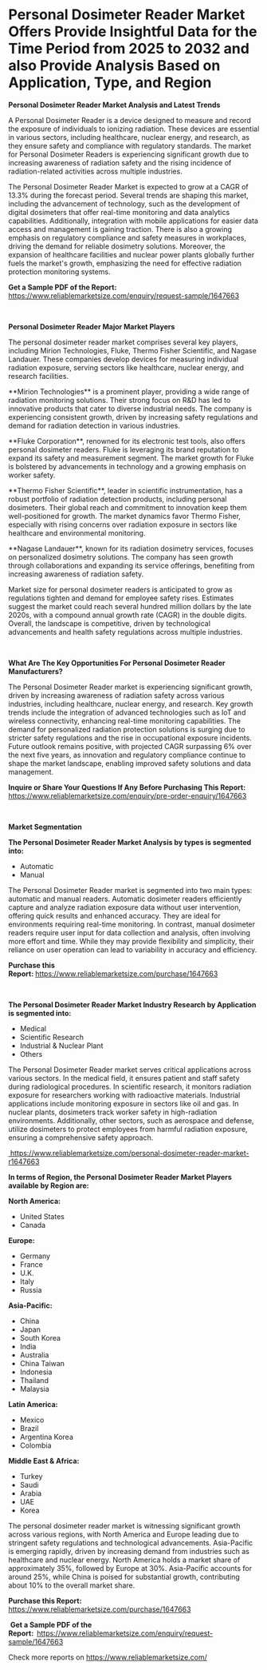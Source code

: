 <p><h1>Personal Dosimeter Reader Market Offers Provide Insightful Data for the Time Period from 2025 to 2032 and also Provide Analysis Based on Application, Type, and Region</h1></p><p><strong>Personal Dosimeter Reader Market Analysis and Latest Trends</strong></p>
<p><p>A Personal Dosimeter Reader is a device designed to measure and record the exposure of individuals to ionizing radiation. These devices are essential in various sectors, including healthcare, nuclear energy, and research, as they ensure safety and compliance with regulatory standards. The market for Personal Dosimeter Readers is experiencing significant growth due to increasing awareness of radiation safety and the rising incidence of radiation-related activities across multiple industries.</p><p>The Personal Dosimeter Reader Market is expected to grow at a CAGR of 13.3% during the forecast period. Several trends are shaping this market, including the advancement of technology, such as the development of digital dosimeters that offer real-time monitoring and data analytics capabilities. Additionally, integration with mobile applications for easier data access and management is gaining traction. There is also a growing emphasis on regulatory compliance and safety measures in workplaces, driving the demand for reliable dosimetry solutions. Moreover, the expansion of healthcare facilities and nuclear power plants globally further fuels the market's growth, emphasizing the need for effective radiation protection monitoring systems.</p></p>
<p><strong>Get a Sample PDF of the Report:&nbsp;</strong> <a href="https://www.reliablemarketsize.com/enquiry/request-sample/1647663?utm_campaign=3525&utm_medium=2&utm_source=Github&utm_content=ia&utm_term=29032025&utm_id=personal-dosimeter-reader">https://www.reliablemarketsize.com/enquiry/request-sample/1647663</a></p>
<p>&nbsp;</p>
<p><strong>Personal Dosimeter Reader Major Market Players</strong></p>
<p><p>The personal dosimeter reader market comprises several key players, including Mirion Technologies, Fluke, Thermo Fisher Scientific, and Nagase Landauer. These companies develop devices for measuring individual radiation exposure, serving sectors like healthcare, nuclear energy, and research facilities.</p><p>**Mirion Technologies** is a prominent player, providing a wide range of radiation monitoring solutions. Their strong focus on R&D has led to innovative products that cater to diverse industrial needs. The company is experiencing consistent growth, driven by increasing safety regulations and demand for radiation detection in various industries. </p><p>**Fluke Corporation**, renowned for its electronic test tools, also offers personal dosimeter readers. Fluke is leveraging its brand reputation to expand its safety and measurement segment. The market growth for Fluke is bolstered by advancements in technology and a growing emphasis on worker safety.</p><p>**Thermo Fisher Scientific**, leader in scientific instrumentation, has a robust portfolio of radiation detection products, including personal dosimeters. Their global reach and commitment to innovation keep them well-positioned for growth. The market dynamics favor Thermo Fisher, especially with rising concerns over radiation exposure in sectors like healthcare and environmental monitoring.</p><p>**Nagase Landauer**, known for its radiation dosimetry services, focuses on personalized dosimetry solutions. The company has seen growth through collaborations and expanding its service offerings, benefiting from increasing awareness of radiation safety.</p><p>Market size for personal dosimeter readers is anticipated to grow as regulations tighten and demand for employee safety rises. Estimates suggest the market could reach several hundred million dollars by the late 2020s, with a compound annual growth rate (CAGR) in the double digits. Overall, the landscape is competitive, driven by technological advancements and health safety regulations across multiple industries.</p></p>
<p>&nbsp;</p>
<p><strong>What Are The Key Opportunities For Personal Dosimeter Reader Manufacturers?</strong></p>
<p><p>The Personal Dosimeter Reader market is experiencing significant growth, driven by increasing awareness of radiation safety across various industries, including healthcare, nuclear energy, and research. Key growth trends include the integration of advanced technologies such as IoT and wireless connectivity, enhancing real-time monitoring capabilities. The demand for personalized radiation protection solutions is surging due to stricter safety regulations and the rise in occupational exposure incidents. Future outlook remains positive, with projected CAGR surpassing 6% over the next five years, as innovation and regulatory compliance continue to shape the market landscape, enabling improved safety solutions and data management.</p></p>
<p><strong>Inquire or Share Your Questions If Any Before Purchasing This Report:</strong> <a href="https://www.reliablemarketsize.com/enquiry/pre-order-enquiry/1647663?utm_campaign=3525&utm_medium=2&utm_source=Github&utm_content=ia&utm_term=29032025&utm_id=personal-dosimeter-reader">https://www.reliablemarketsize.com/enquiry/pre-order-enquiry/1647663</a></p>
<p>&nbsp;</p>
<p><strong>Market Segmentation</strong></p>
<p><strong>The Personal Dosimeter Reader Market Analysis by types is segmented into:</strong></p>
<p><ul><li>Automatic</li><li>Manual</li></ul></p>
<p><p>The Personal Dosimeter Reader market is segmented into two main types: automatic and manual readers. Automatic dosimeter readers efficiently capture and analyze radiation exposure data without user intervention, offering quick results and enhanced accuracy. They are ideal for environments requiring real-time monitoring. In contrast, manual dosimeter readers require user input for data collection and analysis, often involving more effort and time. While they may provide flexibility and simplicity, their reliance on user operation can lead to variability in accuracy and efficiency.</p></p>
<p><strong>Purchase this Report:&nbsp;</strong><a href="https://www.reliablemarketsize.com/purchase/1647663?utm_campaign=3525&utm_medium=2&utm_source=Github&utm_content=ia&utm_term=29032025&utm_id=personal-dosimeter-reader">https://www.reliablemarketsize.com/purchase/1647663</a></p>
<p>&nbsp;</p>
<p><strong>The Personal Dosimeter Reader Market Industry Research by Application is segmented into:</strong></p>
<p><ul><li>Medical</li><li>Scientific Research</li><li>Industrial & Nuclear Plant</li><li>Others</li></ul></p>
<p><p>The Personal Dosimeter Reader market serves critical applications across various sectors. In the medical field, it ensures patient and staff safety during radiological procedures. In scientific research, it monitors radiation exposure for researchers working with radioactive materials. Industrial applications include monitoring exposure in sectors like oil and gas. In nuclear plants, dosimeters track worker safety in high-radiation environments. Additionally, other sectors, such as aerospace and defense, utilize dosimeters to protect employees from harmful radiation exposure, ensuring a comprehensive safety approach.</p></p>
<p><a href="https://www.reliablemarketsize.com/personal-dosimeter-reader-market-r1647663?utm_campaign=3525&utm_medium=2&utm_source=Github&utm_content=ia&utm_term=29032025&utm_id=personal-dosimeter-reader">&nbsp;https://www.reliablemarketsize.com/personal-dosimeter-reader-market-r1647663</a></p>
<p><strong>In terms of Region, the Personal Dosimeter Reader Market Players available by Region are:</strong></p>
<p>
    <p> <strong> North America: </strong>
        <ul>
            <li>United States</li>
            <li>Canada</li>
        </ul>
        </p> 
    <p> <strong> Europe: </strong>
        <ul>
            <li>Germany</li>
            <li>France</li>
            <li>U.K.</li>
            <li>Italy</li>
            <li>Russia</li>
        </ul>
        </p> 
    <p> <strong> Asia-Pacific: </strong>
        <ul>
            <li>China</li>
            <li>Japan</li>
            <li>South Korea</li>
            <li>India</li>
            <li>Australia</li>
            <li>China Taiwan</li>
            <li>Indonesia</li>
            <li>Thailand</li>
            <li>Malaysia</li>
        </ul>
        </p> 
    <p> <strong> Latin America: </strong>
        <ul>
            <li>Mexico</li>
            <li>Brazil</li>
            <li>Argentina Korea</li>
            <li>Colombia</li>
        </ul>
        </p> 
    <p> <strong> Middle East & Africa: </strong>
        <ul>
            <li>Turkey</li>
            <li>Saudi</li>
            <li>Arabia</li>
            <li>UAE</li>
            <li>Korea</li>
        </ul>
    </p>
    </p>
<p><p>The personal dosimeter reader market is witnessing significant growth across various regions, with North America and Europe leading due to stringent safety regulations and technological advancements. Asia-Pacific is emerging rapidly, driven by increasing demand from industries such as healthcare and nuclear energy. North America holds a market share of approximately 35%, followed by Europe at 30%. Asia-Pacific accounts for around 25%, while China is poised for substantial growth, contributing about 10% to the overall market share.</p></p>
<p><strong>Purchase this Report: </strong><a href="https://www.reliablemarketsize.com/purchase/1647663?utm_campaign=3525&utm_medium=2&utm_source=Github&utm_content=ia&utm_term=29032025&utm_id=personal-dosimeter-reader">https://www.reliablemarketsize.com/purchase/1647663</a></p>
<p>&nbsp;<strong>Get a Sample PDF of the Report:&nbsp;&nbsp;</strong><a href="https://www.reliablemarketsize.com/enquiry/request-sample/1647663?utm_campaign=3525&utm_medium=2&utm_source=Github&utm_content=ia&utm_term=29032025&utm_id=personal-dosimeter-reader">https://www.reliablemarketsize.com/enquiry/request-sample/1647663</a></p>
<p><strong></strong></p>
<p>Check more reports on <a href="https://www.reliablemarketsize.com/?utm_campaign=3525&utm_medium=2&utm_source=Github&utm_content=ia&utm_term=29032025&utm_id=personal-dosimeter-reader">https://www.reliablemarketsize.com/</a></p>
